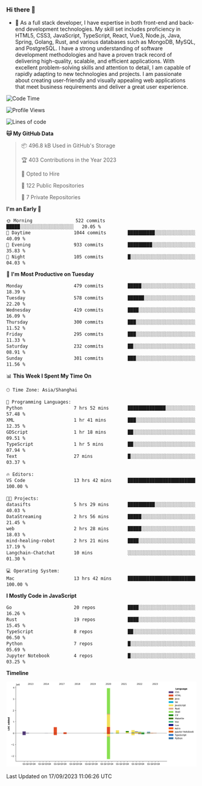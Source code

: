 ### Hi there 👋

- 🌱 As a full stack developer, I have expertise in both front-end and back-end development technologies. My skill set includes proficiency in HTML5, CSS3, JavaScript, TypeScript, React, Vue3, Node.js, Java, Spring, Golang, Rust, and various databases such as MongoDB, MySQL, and PostgreSQL. I have a strong understanding of software development methodologies and have a proven track record of delivering high-quality, scalable, and efficient applications. With excellent problem-solving skills and attention to detail, I am capable of rapidly adapting to new technologies and projects. I am passionate about creating user-friendly and visually appealing web applications that meet business requirements and deliver a great user experience.

<!--START_SECTION:waka-->
![Code Time](http://img.shields.io/badge/Code%20Time-1%2C145%20hrs%2017%20mins-blue)

![Profile Views](http://img.shields.io/badge/Profile%20Views-6-blue)

![Lines of code](https://img.shields.io/badge/From%20Hello%20World%20I%27ve%20Written-6.0%20million%20lines%20of%20code-blue)

**🐱 My GitHub Data** 

> 📦 496.8 kB Used in GitHub's Storage 
 > 
> 🏆 403 Contributions in the Year 2023
 > 
> 💼 Opted to Hire
 > 
> 📜 122 Public Repositories 
 > 
> 🔑 7 Private Repositories 
 > 
**I'm an Early 🐤** 

```text
🌞 Morning                522 commits         █████░░░░░░░░░░░░░░░░░░░░   20.05 % 
🌆 Daytime                1044 commits        ██████████░░░░░░░░░░░░░░░   40.09 % 
🌃 Evening                933 commits         █████████░░░░░░░░░░░░░░░░   35.83 % 
🌙 Night                  105 commits         █░░░░░░░░░░░░░░░░░░░░░░░░   04.03 % 
```
📅 **I'm Most Productive on Tuesday** 

```text
Monday                   479 commits         █████░░░░░░░░░░░░░░░░░░░░   18.39 % 
Tuesday                  578 commits         ██████░░░░░░░░░░░░░░░░░░░   22.20 % 
Wednesday                419 commits         ████░░░░░░░░░░░░░░░░░░░░░   16.09 % 
Thursday                 300 commits         ███░░░░░░░░░░░░░░░░░░░░░░   11.52 % 
Friday                   295 commits         ███░░░░░░░░░░░░░░░░░░░░░░   11.33 % 
Saturday                 232 commits         ██░░░░░░░░░░░░░░░░░░░░░░░   08.91 % 
Sunday                   301 commits         ███░░░░░░░░░░░░░░░░░░░░░░   11.56 % 
```


📊 **This Week I Spent My Time On** 

```text
🕑︎ Time Zone: Asia/Shanghai

💬 Programming Languages: 
Python                   7 hrs 52 mins       ██████████████░░░░░░░░░░░   57.48 % 
XML                      1 hr 41 mins        ███░░░░░░░░░░░░░░░░░░░░░░   12.35 % 
GDScript                 1 hr 18 mins        ██░░░░░░░░░░░░░░░░░░░░░░░   09.51 % 
TypeScript               1 hr 5 mins         ██░░░░░░░░░░░░░░░░░░░░░░░   07.94 % 
Text                     27 mins             █░░░░░░░░░░░░░░░░░░░░░░░░   03.37 % 

🔥 Editors: 
VS Code                  13 hrs 42 mins      █████████████████████████   100.00 % 

🐱‍💻 Projects: 
datasifts                5 hrs 29 mins       ██████████░░░░░░░░░░░░░░░   40.03 % 
DataStreaming            2 hrs 56 mins       █████░░░░░░░░░░░░░░░░░░░░   21.45 % 
web                      2 hrs 28 mins       █████░░░░░░░░░░░░░░░░░░░░   18.03 % 
mind-healing-robot       2 hrs 21 mins       ████░░░░░░░░░░░░░░░░░░░░░   17.19 % 
Langchain-Chatchat       10 mins             ░░░░░░░░░░░░░░░░░░░░░░░░░   01.30 % 

💻 Operating System: 
Mac                      13 hrs 42 mins      █████████████████████████   100.00 % 
```

**I Mostly Code in JavaScript** 

```text
Go                       20 repos            ████░░░░░░░░░░░░░░░░░░░░░   16.26 % 
Rust                     19 repos            ████░░░░░░░░░░░░░░░░░░░░░   15.45 % 
TypeScript               8 repos             ██░░░░░░░░░░░░░░░░░░░░░░░   06.50 % 
Python                   7 repos             █░░░░░░░░░░░░░░░░░░░░░░░░   05.69 % 
Jupyter Notebook         4 repos             █░░░░░░░░░░░░░░░░░░░░░░░░   03.25 % 
```



**Timeline**

![Lines of Code chart](https://raw.githubusercontent.com/elton/elton/main/assets/bar_graph.png)


 Last Updated on 17/09/2023 11:06:26 UTC
<!--END_SECTION:waka-->

<!--
**elton/elton** is a ✨ _special_ ✨ repository because its `README.md` (this file) appears on your GitHub profile.

Here are some ideas to get you started:

- 🔭 I’m currently working on ...
- 🌱 I’m currently learning ...
- 👯 I’m looking to collaborate on ...
- 🤔 I’m looking for help with ...
- 💬 Ask me about ...
- 📫 How to reach me: ...
- 😄 Pronouns: ...
- ⚡ Fun fact: ...
-->
